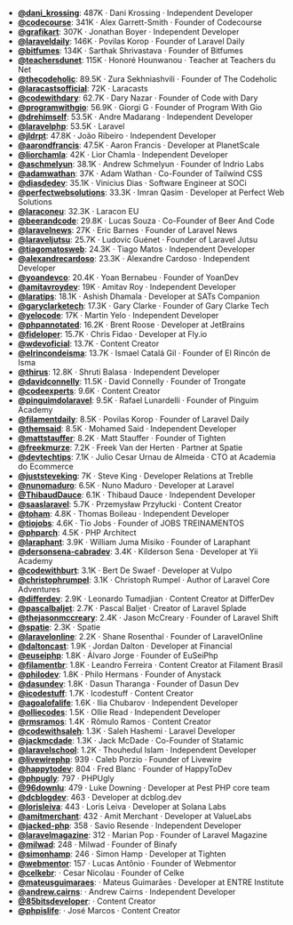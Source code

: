 - **[@dani_krossing](https://www.youtube.com/@dani_krossing)**: 487K ‧ Dani Krossing ‧ Independent Developer
- **[@codecourse](https://www.youtube.com/@codecourse)**: 341K ‧ Alex Garrett-Smith ‧ Founder of Codecourse
- **[@grafikart](https://www.youtube.com/@grafikart)**: 307K ‧ Jonathan Boyer ‧ Independent Developer
- **[@laraveldaily](https://www.youtube.com/@laraveldaily)**: 146K ‧ Povilas Korop ‧ Founder of Laravel Daily
- **[@bitfumes](https://www.youtube.com/@bitfumes)**: 134K ‧ Sarthak Shrivastava ‧ Founder of Bitfumes
- **[@teachersdunet](https://www.youtube.com/@teachersdunet)**: 115K ‧ Honoré Hounwanou ‧ Teacher at Teachers du Net
- **[@thecodeholic](https://www.youtube.com/@thecodeholic)**: 89.5K ‧ Zura Sekhniashvili ‧ Founder of The Codeholic
- **[@laracastsofficial](https://www.youtube.com/@laracastsofficial)**: 72K ‧ Laracasts
- **[@codewithdary](https://www.youtube.com/@codewithdary)**: 62.7K ‧ Dary Nazar ‧ Founder of Code with Dary
- **[@programwithgio](https://www.youtube.com/@programwithgio)**: 56.9K ‧ Giorgi G ‧ Founder of Program With Gio
- **[@drehimself](https://www.youtube.com/@drehimself)**: 53.5K ‧ Andre Madarang ‧ Independent Developer
- **[@laravelphp](https://www.youtube.com/@laravelphp)**: 53.5K ‧ Laravel
- **[@jldrpt](https://www.youtube.com/@jldrpt)**: 47.8K ‧ João Ribeiro ‧ Independent Developer
- **[@aarondfrancis](https://www.youtube.com/@aarondfrancis)**: 47.5K ‧ Aaron Francis ‧ Developer at PlanetScale
- **[@liorchamla](https://www.youtube.com/@liorchamla)**: 42K ‧ Lior Chamla ‧ Independent Developer
- **[@aschmelyun](https://www.youtube.com/@aschmelyun)**: 38.1K ‧ Andrew Schmelyun ‧ Founder of Indrio Labs
- **[@adamwathan](https://www.youtube.com/@adamwathan)**: 37K ‧ Adam Wathan ‧ Co-Founder of Tailwind CSS
- **[@diasdedev](https://www.youtube.com/@diasdedev)**: 35.1K ‧ Vinicius Dias ‧ Software Engineer at SOCi
- **[@perfectwebsolutions](https://www.youtube.com/@perfectwebsolutions)**: 33.3K ‧ Imran Qasim ‧ Developer at Perfect Web Solutions
- **[@laraconeu](https://www.youtube.com/@laraconeu)**: 32.3K ‧ Laracon EU
- **[@beerandcode](https://www.youtube.com/@beerandcode)**: 29.8K ‧ Lucas Souza ‧ Co-Founder of Beer And Code
- **[@laravelnews](https://www.youtube.com/@laravelnews)**: 27K ‧ Eric Barnes ‧ Founder of Laravel News
- **[@laraveljutsu](https://www.youtube.com/@laraveljutsu)**: 25.7K ‧ Ludovic Guénet ‧ Founder of Laravel Jutsu
- **[@tiagomatosweb](https://www.youtube.com/@tiagomatosweb)**: 24.3K ‧ Tiago Matos ‧ Independent Developer
- **[@alexandrecardoso](https://www.youtube.com/@alexandrecardoso)**: 23.3K ‧ Alexandre Cardoso ‧ Independent Developer
- **[@yoandevco](https://www.youtube.com/@yoandevco)**: 20.4K ‧ Yoan Bernabeu ‧ Founder of YoanDev
- **[@amitavroydev](https://www.youtube.com/@amitavroydev)**: 19K ‧ Amitav Roy ‧ Independent Developer
- **[@laratips](https://www.youtube.com/@laratips)**: 18.1K ‧ Ashish Dhamala ‧ Developer at SATs Companion
- **[@garyclarketech](https://www.youtube.com/@garyclarketech)**: 17.3K ‧ Gary Clarke ‧ Founder of Gary Clarke Tech
- **[@yelocode](https://www.youtube.com/@yelocode)**: 17K ‧ Martin Yelo ‧ Independent Developer
- **[@phpannotated](https://www.youtube.com/@phpannotated)**: 16.2K ‧ Brent Roose ‧ Developer at JetBrains
- **[@fideloper](https://www.youtube.com/@fideloper)**: 15.7K ‧ Chris Fidao ‧ Developer at Fly.io
- **[@wdevoficial](https://www.youtube.com/@wdevoficial)**: 13.7K ‧ Content Creator
- **[@elrincondeisma](https://www.youtube.com/@elrincondeisma)**: 13.7K ‧ Ismael Catalá Gil ‧ Founder of El Rincón de Isma
- **[@thirus](https://www.youtube.com/@thirus)**: 12.8K ‧ Shruti Balasa ‧ Independent Developer
- **[@davidconnelly](https://www.youtube.com/@davidconnelly)**: 11.5K ‧ David Connelly ‧ Founder of Trongate
- **[@codeexperts](https://www.youtube.com/@codeexperts)**: 9.6K ‧ Content Creator
- **[@pinguimdolaravel](https://www.youtube.com/@pinguimdolaravel)**: 9.5K ‧ Rafael Lunardelli ‧ Founder of Pinguim Academy
- **[@filamentdaily](https://www.youtube.com/@filamentdaily)**: 8.5K ‧ Povilas Korop ‧ Founder of Laravel Daily
- **[@themsaid](https://www.youtube.com/@themsaid)**: 8.5K ‧ Mohamed Said ‧ Independent Developer
- **[@mattstauffer](https://www.youtube.com/@mattstauffer)**: 8.2K ‧ Matt Stauffer ‧ Founder of Tighten
- **[@freekmurze](https://www.youtube.com/@freekmurze)**: 7.2K ‧ Freek Van der Herten ‧ Partner at Spatie
- **[@devtechtips](https://www.youtube.com/@devtechtips)**: 7.1K ‧ Julio Cesar Urnau de Almeida ‧ CTO at Academia do Ecommerce
- **[@juststeveking](https://www.youtube.com/@juststeveking)**: 7K ‧ Steve King ‧ Developer Relations at Treblle
- **[@nunomaduro](https://www.youtube.com/@nunomaduro)**: 6.5K ‧ Nuno Maduro ‧ Developer at Laravel
- **[@ThibaudDauce](https://www.youtube.com/@ThibaudDauce)**: 6.1K ‧ Thibaud Dauce ‧ Independent Developer
- **[@saaslaravel](https://www.youtube.com/@saaslaravel)**: 5.7K ‧ Przemysław Przyłucki ‧ Content Creator
- **[@toham](https://www.youtube.com/@toham)**: 4.8K ‧ Thomas Boileau ‧ Independent Developer
- **[@tiojobs](https://www.youtube.com/@tiojobs)**: 4.6K ‧ Tio Jobs ‧ Founder of JOBS TREINAMENTOS
- **[@phparch](https://www.youtube.com/@phparch)**: 4.5K ‧ PHP Architect
- **[@laraphant](https://www.youtube.com/@laraphant)**: 3.9K ‧ William Juma Misiko ‧ Founder of Laraphant
- **[@dersonsena-cabradev](https://www.youtube.com/@dersonsena-cabradev)**: 3.4K ‧ Kilderson Sena ‧ Developer at Yii Academy
- **[@codewithburt](https://www.youtube.com/@codewithburt)**: 3.1K ‧ Bert De Swaef ‧ Developer at Vulpo
- **[@christophrumpel](https://www.youtube.com/@christophrumpel)**: 3.1K ‧ Christoph Rumpel ‧ Author of Laravel Core Adventures
- **[@differdev](https://www.youtube.com/@differdev)**: 2.9K ‧ Leonardo Tumadjian ‧ Content Creator at DifferDev
- **[@pascalbaljet](https://www.youtube.com/@pascalbaljet)**: 2.7K ‧ Pascal Baljet ‧ Creator of Laravel Splade
- **[@thejasonmccreary](https://www.youtube.com/@thejasonmccreary)**: 2.4K ‧ Jason McCreary ‧ Founder of Laravel Shift
- **[@spatie](https://www.youtube.com/@spatie)**: 2.3K ‧ Spatie
- **[@laravelonline](https://www.youtube.com/@laravelonline)**: 2.2K ‧ Shane Rosenthal ‧ Founder of LaravelOnline
- **[@daltoncast](https://www.youtube.com/@daltoncast)**: 1.9K ‧ Jordan Dalton ‧ Developer at Financial
- **[@euseiphp](https://www.youtube.com/@euseiphp)**: 1.8K ‧ Álvaro Jorge ‧ Founder of EuSeiPhp
- **[@filamentbr](https://www.youtube.com/@filamentbr)**: 1.8K ‧ Leandro Ferreira ‧ Content Creator at Filament Brasil
- **[@philodev](https://www.youtube.com/@philodev)**: 1.8K ‧ Philo Hermans ‧ Founder of Anystack
- **[@dasundev](https://www.youtube.com/@dasundev)**: 1.8K ‧ Dasun Tharanga ‧ Founder of Dasun Dev
- **[@icodestuff](https://www.youtube.com/@icodestuff)**: 1.7K ‧ Icodestuff ‧ Content Creator
- **[@agoalofalife](https://www.youtube.com/@agoalofalife)**: 1.6K ‧ Ilia Chubarov ‧ Independent Developer
- **[@olliecodes](https://www.youtube.com/@olliecodes)**: 1.5K ‧ Ollie Read ‧ Independent Developer
- **[@rmsramos](https://www.youtube.com/@rmsramos)**: 1.4K ‧ Rômulo Ramos ‧ Content Creator
- **[@codewithsaleh](https://www.youtube.com/@codewithsaleh)**: 1.3K ‧ Saleh Hashemi ‧ Laravel Developer
- **[@jackmcdade](https://www.youtube.com/@jackmcdade)**: 1.3K ‧ Jack McDade ‧ Co-Founder of Statamic
- **[@laravelschool](https://www.youtube.com/@laravelschool)**: 1.2K ‧ Thouhedul Islam ‧ Independent Developer
- **[@livewirephp](https://www.youtube.com/@livewirephp)**: 939 ‧ Caleb Porzio ‧ Founder of Livewire
- **[@happytodev](https://www.youtube.com/@happytodev)**: 804 ‧ Fred Blanc ‧ Founder of HappyToDev
- **[@phpugly](https://www.youtube.com/@phpugly)**: 797 ‧ PHPUgly
- **[@96downlu](https://www.youtube.com/@96downlu)**: 479 ‧ Luke Downing ‧ Developer at Pest PHP core team
- **[@dcblogdev](https://www.youtube.com/@dcblogdev)**: 463 ‧ Developer at dcblog.dev
- **[@lorisleiva](https://www.youtube.com/@lorisleiva)**: 443 ‧ Loris Leiva ‧ Developer at Solana Labs
- **[@amitmerchant](https://www.youtube.com/@amitmerchant)**: 432 ‧ Amit Merchant ‧ Developer at ValueLabs
- **[@jacked-php](https://www.youtube.com/@jacked-php)**: 358 ‧ Savio Resende ‧ Independent Developer
- **[@laravelmagazine](https://www.youtube.com/@laravelmagazine)**: 312 ‧ Marian Pop ‧ Founder of Laravel Magazine
- **[@milwad](https://www.youtube.com/@milwad)**: 248 ‧ Milwad ‧ Founder of Binafy
- **[@simonhamp](https://www.youtube.com/@simonhamp)**: 246 ‧ Simon Hamp ‧ Developer at Tighten
- **[@webmentor](https://www.youtube.com/@webmentor)**: 157 ‧ Lucas Antônio ‧ Founder of Webmentor
- **[@celkebr](https://www.youtube.com/@celkebr)**:  ‧ Cesar Nicolau ‧ Founder of Celke
- **[@mateusguimaraes](https://www.youtube.com/@mateusguimaraes)**:  ‧ Mateus Guimarães ‧ Developer at ENTRE Institute
- **[@andrew.cairns](https://www.youtube.com/@andrew.cairns)**:  ‧ Andrew Cairns ‧ Independent Developer
- **[@85bitsdeveloper](https://www.youtube.com/@85bitsdeveloper)**:  ‧ Content Creator
- **[@phpislife](https://www.youtube.com/@phpislife)**:  ‧ José Marcos ‧ Content Creator
